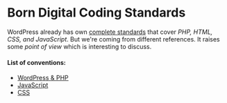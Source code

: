 Born Digital Coding Standards
===

WordPress already has own [complete standards](https://codex.wordpress.org/WordPress_Coding_Standards) that cover *PHP, HTML, CSS, and JavaScript*. But we're coming from different references. It raises some *point of view* which is interesting to discuss.

#### List of conventions:

 * [WordPress & PHP](https://github.com/contactjavas/tree/master/wp/)
 * [JavaScript](https://github.com/contactjavas/tree/master/js/)
 * [CSS](https://github.com/contactjavas/tree/master/css/)

